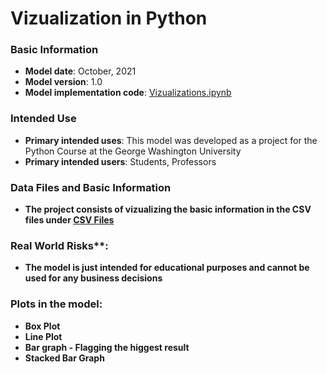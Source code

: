 # Vizualization in Python

### Basic Information

* **Model date**: October, 2021
* **Model version**: 1.0
* **Model implementation code**: [Vizualizations.ipynb](Vizualizations.ipynb)

### Intended Use
* **Primary intended uses**: This model was developed as a project for the Python Course at the George Washington University
* **Primary intended users**: Students, Professors

### Data Files and Basic Information
* **The project consists of vizualizing the basic information in the CSV files under [CSV Files](https://github.com/ZAM1997/Vizualization-using-Python-/tree/main/CSV%20Files)**

### Real World Risks**:
* **The model is just intended for educational purposes and cannot be used for any business decisions**

### Plots in the model:
* **Box Plot**
* **Line Plot**
* **Bar graph - Flagging the higgest result**
* **Stacked Bar Graph**
